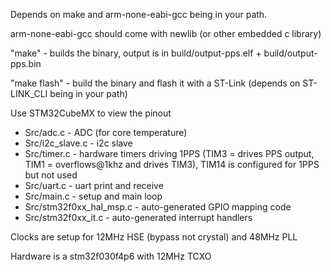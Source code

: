 Depends on make and arm-none-eabi-gcc being in your path.

arm-none-eabi-gcc should come with newlib (or other embedded c library)

"make" - builds the binary, output is in build/output-pps.elf + build/output-pps.bin

"make flash" - build the binary and flash it with a ST-Link (depends on ST-LINK\_CLI being in your path)

Use STM32CubeMX to view the pinout

 * Src/adc.c - ADC (for core temperature)
 * Src/i2c\_slave.c - i2c slave
 * Src/timer.c - hardware timers driving 1PPS (TIM3 = drives PPS output, TIM1 = overflows@1khz and drives TIM3), TIM14 is configured for 1PPS but not used
 * Src/uart.c - uart print and receive
 * Src/main.c - setup and main loop
 * Src/stm32f0xx\_hal\_msp.c - auto-generated GPIO mapping code
 * Src/stm32f0xx\_it.c - auto-generated interrupt handlers

Clocks are setup for 12MHz HSE (bypass not crystal) and 48MHz PLL

Hardware is a stm32f030f4p6 with 12MHz TCXO
